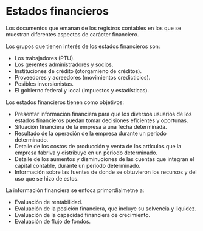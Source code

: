# Estados financieros
Los documentos que emanan de los registros contables en los que se muestran diferentes aspectos de carácter financiero.

Los grupos que tienen interés de los estados financieros son:
* Los trabajadores (PTU).
* Los gerentes administradores y socios.
* Instituciones de crédito (otorgamieno de créditos).
* Proveedores y acreedores (movimientos credicticios).
* Posibles inversionistas.
* El gobierno federal y local (impuestos y estadísticas).

Los estados financieros tienen como objetivos:
* Presentar información financiera para que los diversos usuarios de los estados financieros puedan tomar decisiones eficientes y oportunas.
* Situación financiera de la empresa a una fecha determinada.
* Resultado de la operación de la empresa durante un periodo determinado.
* Detalle de los costos de producción y venta de los artículos que la empresa fabriva y distribuye en un periodo determinado.
* Detalle de los aumentos y disminuciones de las cuentas que integran el capital contable, durante un periodo determinado.
* Información sobre las fuentes de donde se obtuvieron los recursos y del uso que se hizo de estos.

La información financiera se enfoca primordialmetne a:
* Evaluación de rentabilidad.
* Evaluación de la posición financiera, que incluye su solvencia y liquidez.
* Evaluación de la capacidad financiera de crecimiento.
* Evaluación de flujo de fondos.

